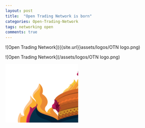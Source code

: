 ```yaml
---
layout: post
title:  "Open Trading Network is born"
categories: Open-Trading-Network
tags: networking open
comments: true
---
```


![Open Trading Network]({{site.url}}assets/logos/OTN logo.png)

![Open Trading Network](/assets/logos/OTN logo.png)

![](2020-11-08-06-25-30.png)


[jekyll]:      http://jekyllrb.com
[jekyll-gh]:   https://github.com/jekyll/jekyll
[jekyll-help]: https://github.com/jekyll/jekyll-help